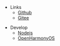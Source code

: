 <!-- _navbar.md -->

- Links
    * [Github](https://github.com/yhuan416)
    * [Gitee](https://gitee.com/yhuan416)

* Develop
    * [Nodejs](/nodejs/)
    * [OpenHarmonyOS](/OpenHarmonyOS/)